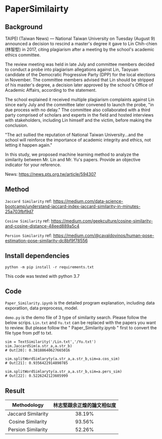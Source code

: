 # PaperSimilairty
## Background
TAIPEI (Taiwan News) — National Taiwan University on Tuesday (August 9) announced a decision to rescind a master's degree it gave to Lin Chih-chien (林智堅) in 2017, citing plagiarism after a meeting by the school's academic ethics committee.

The review meeting was held in late July and committee members decided to conduct a probe into plagiarism allegations against Lin, Taoyuan candidate of the Democratic Progressive Party (DPP) for the local elections in November. The committee members advised that Lin should be stripped of his master's degree, a decision later approved by the school's Office of Academic Affairs, according to the statement.

The school explained it received multiple plagiarism complaints against Lin since early July and the committee later convened to launch the probe, "in due process with no delay." The committee also collaborated with a third party comprised of scholars and experts in the field and hosted interviews with stakeholders, including Lin himself and the victim, before making the conclusion.

"The act sullied the reputation of National Taiwan University...and the school will reinforce the importance of academic integrity and ethics, not letting it happen again."

In this study, we proposed machine learning method to analyze the similarity between Mr. Lin and Mr. Yu's papers. Provide an objective indicator for your reference.

News: https://news.pts.org.tw/article/594307

## Method
```Jaccard Similarity``` ref: https://medium.com/data-science-bootcamp/understand-jaccard-index-jaccard-similarity-in-minutes-25a703fbf9d7

```Cosine Similarity``` ref: https://medium.com/geekculture/cosine-similarity-and-cosine-distance-48eed889a5c4

```Persion Similarity``` ref: https://medium.com/@cavaldovinos/human-pose-estimation-pose-similarity-dc8bf9f78556


## Install dependencies

```
python -m pip install -r requirements.txt
```

This code was tested with python 3.7

## Code
```Paper_Similarity.ipynb``` is the detailed program explanation, including data exporatlion, data preprocess, model.

```demo.py``` is the demo file of 3 type of similarity search. Please follow the below scrips. ```Lin.txt``` and ```Yu.txt``` can be replaced with the papers you want to review. But please follow the " Paper_Similarity.ipynb " first to convert the file type from pdf to txt.

```
sim = TextSimilarity('/Lin.txt','/Yu.txt')
sim.JaccardSim(a.str_a,a.str_b)
# Out[20]: 0.38188640627665016

sim.splitWordSimlaryty(a.str_a,a.str_b,sim=a.cos_sim)
# Out[21]: 0.9356422914890785

sim.splitWordSimlaryty(a.str_a,a.str_b,sim=a.pers_sim)
# Out[22]: 0.5226242123605999
```

## Result
| Methodology | 林志堅跟余正煌的論文相似度 |
| :--: | :--: |
| Jaccard Similarity | 38.19% |
| Cosine Similarity | 93.56% |
| Persion Similarity | 52.26% |
